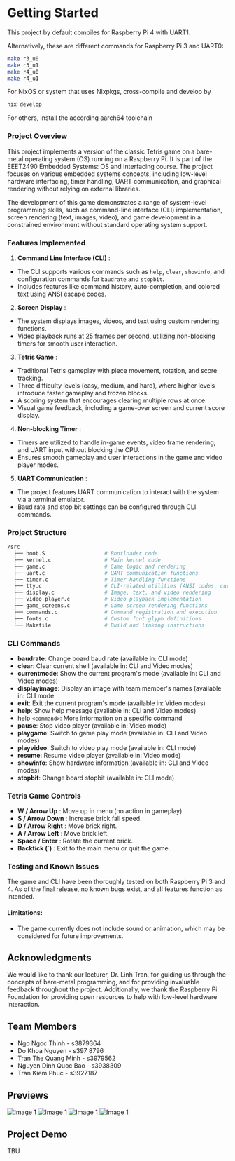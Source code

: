 # Getting Started

This project by default compiles for Raspberry Pi 4 with UART1.

Alternatively, these are different commands for Raspberry Pi 3 and UART0:

```sh
make r3_u0
make r3_u1
make r4_u0
make r4_u1
```

For NixOS or system that uses Nixpkgs, cross-compile and develop by

```sh
nix develop
```

For others, install the according aarch64 toolchain

### Project Overview

This project implements a version of the classic Tetris game on a bare-metal operating system (OS) running on a Raspberry Pi. It is part of the EEET2490 Embedded Systems: OS and Interfacing course. The project focuses on various embedded systems concepts, including low-level hardware interfacing, timer handling, UART communication, and graphical rendering without relying on external libraries.

The development of this game demonstrates a range of system-level programming skills, such as command-line interface (CLI) implementation, screen rendering (text, images, video), and game development in a constrained environment without standard operating system support.

### Features Implemented

1. **Command Line Interface (CLI)** :

* The CLI supports various commands such as `help`, `clear`, `showinfo`, and configuration commands for `baudrate` and `stopbit`.
* Includes features like command history, auto-completion, and colored text using ANSI escape codes.

2. **Screen Display** :

* The system displays images, videos, and text using custom rendering functions.
* Video playback runs at 25 frames per second, utilizing non-blocking timers for smooth user interaction.

3. **Tetris Game** :

* Traditional Tetris gameplay with piece movement, rotation, and score tracking.
* Three difficulty levels (easy, medium, and hard), where higher levels introduce faster gameplay and frozen blocks.
* A scoring system that encourages clearing multiple rows at once.
* Visual game feedback, including a game-over screen and current score display.

4. **Non-blocking Timer** :

* Timers are utilized to handle in-game events, video frame rendering, and UART input without blocking the CPU.
* Ensures smooth gameplay and user interactions in the game and video player modes.

5. **UART Communication** :

* The project features UART communication to interact with the system via a terminal emulator.
* Baud rate and stop bit settings can be configured through CLI commands.

### Project Structure

```bash
/src
  ├── boot.S                   # Bootloader code
  ├── kernel.c                 # Main kernel code
  ├── game.c                   # Game logic and rendering
  ├── uart.c                   # UART communication functions
  ├── timer.c                  # Timer handling functions
  ├── tty.c                    # CLI-related utilities (ANSI codes, cursor control)
  ├── display.c                # Image, text, and video rendering
  ├── video_player.c           # Video playback implementation
  ├── game_screens.c           # Game screen rendering functions
  ├── commands.c               # Command registration and execution
  ├── fonts.c                  # Custom font glyph definitions
  └── Makefile                 # Build and linking instructions
```

### CLI Commands

* **baudrate**: Change board baud rate (available in: CLI mode)
* **clear**: Clear current shell (available in: CLI and Video modes)
* **currentmode**: Show the current program's mode (available in: CLI and Video modes)
* **displayimage**: Display an image with team member's names (available in: CLI mode
* **exit**: Exit the current program's mode (available in: Video modes)
* **help**: Show help message (available in: CLI and Video modes)
* help `<command>`: More information on a specific command
* **pause**: Stop video player (available in: Video mode)
* **playgame**: Switch to game play mode (available in: CLI and Video modes)
* **playvideo**: Switch to video play mode (available in: CLI mode)
* **resume**: Resume video player (available in: Video mode)
* **showinfo**: Show hardware information (available in: CLI and Video modes)
* **stopbit**: Change board stopbit (available in: CLI mode)

### Tetris Game Controls

* **W / Arrow Up** : Move up in menu (no action in gameplay).
* **S / Arrow Down** : Increase brick fall speed.
* **D / Arrow Right** : Move brick right.
* **A / Arrow Left** : Move brick left.
* **Space / Enter** : Rotate the current brick.
* **Backtick (`)** : Exit to the main menu or quit the game.

### Testing and Known Issues

The game and CLI have been thoroughly tested on both Raspberry Pi 3 and 4. As of the final release, no known bugs exist, and all features function as intended.

#### Limitations:

* The game currently does not include sound or animation, which may be considered for future improvements.

## Acknowledgments

We would like to thank our lecturer, Dr. Linh Tran, for guiding us through the concepts of bare-metal programming, and for providing invaluable feedback throughout the project. Additionally, we thank the Raspberry Pi Foundation for providing open resources to help with low-level hardware interaction.

## Team Members

* Ngo Ngoc Thinh - s3879364
* Do Khoa Nguyen - s397 8796
* Tran The Quang Minh - s3979562
* Nguyen Dinh Quoc Bao - s3938309
* Tran Kiem Phuc - s3927187

## Previews

![Image 1](./previews/welcome-hard.png)
![Image 1](./previews/how-to-play.png)
![Image 1](./previews/game-hard.png)
![Image 1](./previews/game-over.png)


## Project Demo

TBU
